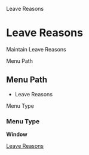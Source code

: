 
Leave Reasons
# Leave Reasons


Maintain Leave Reasons

Menu Path
## Menu Path



- Leave Reasons

Menu Type
### Menu Type

**Window**


[Leave Reasons](functional-guide/window/window-leave-reasons.md)